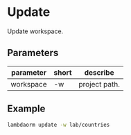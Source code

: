 # Update

Update workspace.

## Parameters

| parameter	| short | describe 																	|
|-----------|-------|-------------------------------------------|
|workspace	| -w 		| project path.															|

## Example

```sh
lambdaorm update -w lab/countries
```

